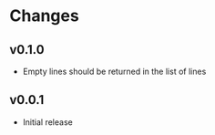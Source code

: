 Changes
=======

v0.1.0
------

* Empty lines should be returned in the list of lines

v0.0.1
------

* Initial release
